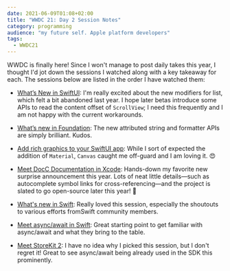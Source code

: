 ```yaml
---
date: 2021-06-09T01:08+02:00
title: "WWDC 21: Day 2 Session Notes"
category: programming
audience: "my future self. Apple platform developers"
tags:
  - WWDC21
---
```


WWDC is finally here! Since I won't manage to post daily takes this year, I thought I'd jot down the sessions I watched along with a key takeaway for each. The sessions below are listed in the order I have watched them:

* [What’s New in SwiftUI](https://developer.apple.com/wwdc21/10192): I'm really excited about the new modifiers for list, which felt a bit abandoned last year. I hope later betas introduce some APIs to read the content offset of `ScrollView`; I need this frequently and I am not happy with the current workarounds.

* [What’s new in Foundation](https://developer.apple.com/wwdc21/10109): The new attributed string and formatter APIs are simply brilliant. Kudos.

* [Add rich graphics to your SwiftUI app](https://developer.apple.com/wwdc21/10021): While I sort of expected the addition of  `Material`, `Canvas` caught me off-guard and I am loving it. 😍

* [Meet DocC Documentation in Xcode](https://developer.apple.com/wwdc21/10166): Hands-down my favorite new surprise announcement this year. Lots of neat little details—such as autocomplete symbol links for cross-referencing—and the project is slated to go open-source later this year! 💪

* [What's new in Swift](https://developer.apple.com/wwdc21/10192): Really loved this session, especially the shoutouts to various efforts fromSwift community members.

* [Meet async/await in Swift](https://developer.apple.com/wwdc21/10132): Great starting point to get familiar with  async/await and what they bring to the table.

* [Meet StoreKit 2](https://developer.apple.com/wwdc21/10114): I have no idea why I picked this session, but I don't regret it! Great to see async/await being already used in the SDK this prominently.
